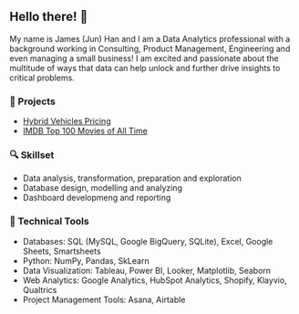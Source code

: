 ## Hello there! 👋 

My name is James (Jun) Han and I am a Data Analytics professional with a background working in Consulting, Product Management, Engineering and even managing a small business! I am excited and passionate about the multitude of ways that data can help unlock and further drive insights to critical problems. 

### 📖 Projects 

* [Hybrid Vehicles Pricing](https://github.com/junjameshan/hybrid-vehicles)
* [IMDB Top 100 Movies of All Time](https://github.com/junjameshan/imdb_top_100_movies)

### 🔍 Skillset

* Data analysis, transformation, preparation and exploration 
* Database design, modelling and analyzing
* Dashboard developmeng and reporting 

### 🧰 Technical Tools 

* Databases: SQL (MySQL, Google BigQuery, SQLite), Excel, Google Sheets, Smartsheets 
* Python: NumPy, Pandas, SkLearn
* Data Visualization: Tableau, Power BI, Looker, Matplotlib, Seaborn
* Web Analytics: Google Analytics, HubSpot Analytics, Shopify, Klayvio, Qualtrics 
* Project Management Tools: Asana, Airtable 
